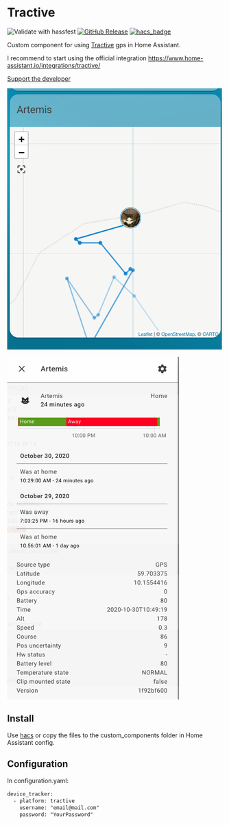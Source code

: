 # Tractive
![Validate with hassfest](https://github.com/Danielhiversen/home_assistant_tractive/workflows/Validate%20with%20hassfest/badge.svg)
[![GitHub Release][releases-shield]][releases]
[![hacs_badge][hacs-shield]][hacs]

Custom component for using [Tractive](https://tractive.com/r/SI54Wd) gps in Home Assistant.

I recommend to start using the official integration https://www.home-assistant.io/integrations/tractive/

[Support the developer](http://paypal.me/dahoiv)

![imgage](/img2.png)

![imgage](/img1.png)


## Install
Use [hacs](https://hacs.xyz/) or copy the files to the custom_components folder in Home Assistant config.

## Configuration 

In configuration.yaml:

```
device_tracker:
  - platform: tractive
    username: "email@mail.com"
    password: "YourPassword"
```

[releases]: https://github.com/Danielhiversen/home_assistant_tractive/releases
[releases-shield]: https://img.shields.io/github/release/Danielhiversen/home_assistant_tractive.svg?style=popout
[downloads-total-shield]: https://img.shields.io/github/downloads/Danielhiversen/home_assistant_tractive/total
[hacs-shield]: https://img.shields.io/badge/HACS-Default-orange.svg
[hacs]: https://hacs.xyz/docs/default_repositories
